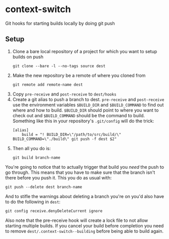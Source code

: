 # context-switch
Git hooks for starting builds locally by doing git push

## Setup
1. Clone a bare local repository of a project for which you want to setup builds on push
   ```
   git clone --bare -l --no-tags source dest
   ```
2. Make the new repository be a remote of where you cloned from
   ```
   git remote add remote-name dest
   ```
3. Copy `pre-receive` and `post-receive` to `dest/hooks`
4. Create a git alias to push a branch to dest. `pre-receive` and `post-receive` use the environment variables `$BUILD_DIR` and `$BUILD_COMMAND` to find out where and how to build. `$BUILD_DIR` should point to where you want to check out and `$BUILD_COMMAND` should be the command to build. Something like this in your repository's `.git/config` will do the trick:
   ```
   [alias]
       build = "! BUILD_DIR=\"/path/to/src/build/\" BUILD_COMMAND=\"./build\" git push -f dest $2"
   ```
5. Then all you do is:
   ```
   git build branch-name
   ```
   
You're going to notice that to actually trigger that build you *need* the push to go through. This means that you have to make sure that the branch isn't there before you push it. This you do as usual with:
```
git push --delete dest branch-name
```
And to stifle the warnings about deleting a branch you're on you'd also have to do the following in `dest`:
```
git config receive.denyDeleteCurrent ignore
```
Also note that the pre-receive hook will create a lock file to not allow starting multiple builds. If you cancel your build before completion you need to remove `dest/.context-switch--building` before being able to build again.
